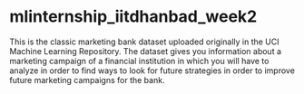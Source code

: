 # mlinternship_iitdhanbad_week2
This is the classic marketing bank dataset uploaded originally in the UCI Machine Learning Repository. 
The dataset gives you information about a marketing campaign of a financial institution in which you will have to analyze in order to find ways to look for future strategies in order to improve future marketing campaigns for the bank.

